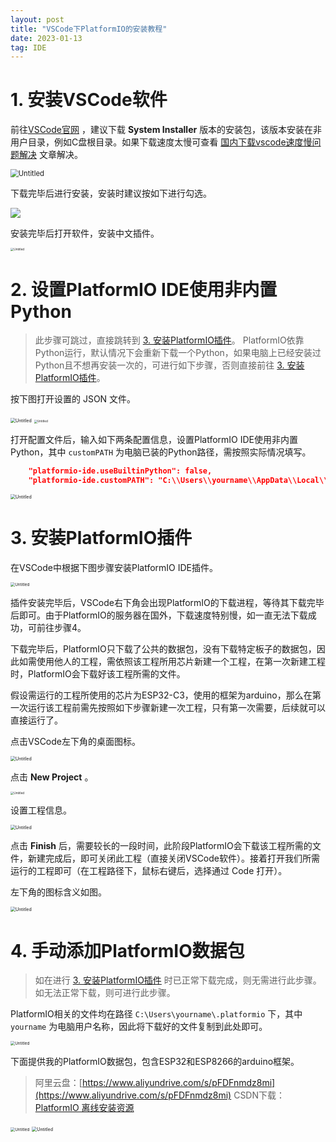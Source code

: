 ```yaml
---
layout: post
title: "VSCode下PlatformIO的安装教程"
date: 2023-01-13
tag: IDE
---
```


# 1. 安装VSCode软件

前往[VSCode官网](https://code.visualstudio.com/Download) ，建议下载 **System Installer** 版本的安装包，该版本安装在非用户目录，例如C盘根目录。如果下载速度太慢可查看 [国内下载vscode速度慢问题解决](https://zhuanlan.zhihu.com/p/112215618) 文章解决。

<img src="https://s2.loli.net/2023/01/13/7RmIr6Znl2Vq9GH.png" alt="Untitled" style="zoom:80%;" />

下载完毕后进行安装，安装时建议按如下进行勾选。

<img src="https://s2.loli.net/2023/01/13/7RYkBU1gdqpja35.png"  />

安装完毕后打开软件，安装中文插件。

<img src="https://s2.loli.net/2023/01/13/VnON7mRDFjs4JkG.png" alt="Untitled" style="zoom:33%;" />

# 2. 设置PlatformIO IDE使用非内置Python

> 此步骤可跳过，直接跳转到 [3. 安装PlatformIO插件](https://www.notion.so/VSCode-PlatformIO-045284a7192e4aea9d72807230de20c7)。 
PlatformIO依靠Python运行，默认情况下会重新下载一个Python，如果电脑上已经安装过Python且不想再安装一次的，可进行如下步骤，否则直接前往 [3. 安装PlatformIO插件](https://www.notion.so/VSCode-PlatformIO-045284a7192e4aea9d72807230de20c7)。
> 

按下图打开设置的 JSON 文件。

<img src="https://s2.loli.net/2023/01/13/CxfzYeU6uApwD8q.png" alt="Untitled" style="zoom:50%;" />

<img src="https://s2.loli.net/2023/01/13/Zy6rwVx9KX3buSh.png" alt="Untitled" style="zoom: 33%;" />

打开配置文件后，输入如下两条配置信息，设置PlatformIO IDE使用非内置Python，其中 `customPATH` 为电脑已装的Python路径，需按照实际情况填写。

```json
    "platformio-ide.useBuiltinPython": false,
    "platformio-ide.customPATH": "C:\\Users\\yourname\\AppData\\Local\\Programs\\Python\\Python310\\Scripts",
```

<img src="https://s2.loli.net/2023/01/13/jRCXVtyncmO6ldZ.png" alt="Untitled" style="zoom:50%;" />

# 3. 安装PlatformIO插件

在VSCode中根据下图步骤安装PlatformIO IDE插件。

<img src="https://s2.loli.net/2023/01/13/LqPmy2szAaGpZOb.png" alt="Untitled" style="zoom: 45%;" />

插件安装完毕后，VSCode右下角会出现PlatformIO的下载进程，等待其下载完毕后即可。由于PlatformIO的服务器在国外，下载速度特别慢，如一直无法下载成功，可前往步骤4。

下载完毕后，PlatformIO只下载了公共的数据包，没有下载特定板子的数据包，因此如需使用他人的工程，需依照该工程所用芯片新建一个工程，在第一次新建工程时，PlatformIO会下载好该工程所需的文件。

假设需运行的工程所使用的芯片为ESP32-C3，使用的框架为arduino，那么在第一次运行该工程前需先按照如下步骤新建一次工程，只有第一次需要，后续就可以直接运行了。

点击VSCode左下角的桌面图标。

<img src="https://s2.loli.net/2023/01/13/Pn3HvsUIAtO4BXF.png" alt="Untitled" style="zoom:50%;" />

点击 **New Project** 。

<img src="https://s2.loli.net/2023/01/13/EkXlA2oIn95JzF8.png" alt="Untitled" style="zoom: 33%;" />

设置工程信息。

<img src="https://s2.loli.net/2023/01/13/mbDkcaNW2pIKsxu.png" alt="Untitled" style="zoom:50%;" />

点击 **Finish** 后，需要较长的一段时间，此阶段PlatformIO会下载该工程所需的文件，新建完成后，即可关闭此工程（直接关闭VSCode软件）。接着打开我们所需运行的工程即可（在工程路径下，鼠标右键后，选择通过 Code 打开）。

左下角的图标含义如图。

<img src="https://s2.loli.net/2023/01/13/FH2eDf8AuYvJnpk.png" alt="Untitled" style="zoom: 50%;" />

# 4. 手动添加PlatformIO数据包

> 如在进行 [3. 安装PlatformIO插件](https://www.notion.so/VSCode-PlatformIO-045284a7192e4aea9d72807230de20c7) 时已正常下载完成，则无需进行此步骤。
如无法正常下载，则可进行此步骤。

PlatformIO相关的文件均在路径 `C:\Users\yourname\.platformio` 下，其中 `yourname` 为电脑用户名称，因此将下载好的文件复制到此处即可。

<img src="https://s2.loli.net/2023/01/13/stW86U4xAJfCZwc.png" alt="Untitled" style="zoom:45%;" />

下面提供我的PlatformIO数据包，包含ESP32和ESP8266的arduino框架。

> 阿里云盘：[https://www.aliyundrive.com/s/pFDFnmdz8mi](https://www.aliyundrive.com/s/pFDFnmdz8mi)
CSDN下载：[PlatformIO 离线安装资源](https://download.csdn.net/download/qq_40018676/87383366)
> 

<img src="https://s2.loli.net/2023/01/13/vUER6Vq5Dzd92Sy.png" alt="Untitled" style="zoom:45%;" />

<img src="https://s2.loli.net/2023/01/13/kMHZIgQ69tYsleE.png" alt="Untitled" style="zoom: 50%;" />
